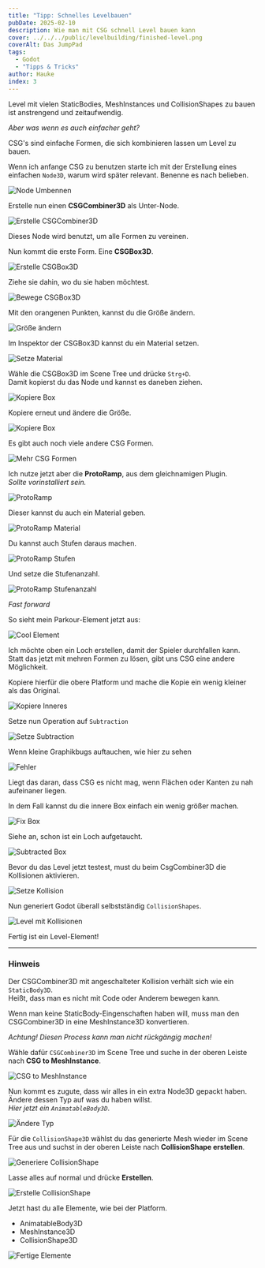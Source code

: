 ```yaml
---
title: "Tipp: Schnelles Levelbauen"
pubDate: 2025-02-10
description: Wie man mit CSG schnell Level bauen kann
cover: ../../../public/levelbuilding/finished-level.png
coverAlt: Das JumpPad
tags:
  - Godot
  - "Tipps & Tricks"
author: Hauke
index: 3
---
```


Level mit vielen StaticBodies, MeshInstances und CollisionShapes zu
bauen ist anstrengend und zeitaufwendig.

_Aber was wenn es auch einfacher geht?_

CSG's sind einfache Formen, die sich kombinieren lassen um Level
zu bauen.

Wenn ich anfange CSG zu benutzen starte ich mit der Erstellung
eines einfachen `Node3D`, warum wird später relevant.
Benenne es nach belieben.

![Node Umbennen](/Godot-Parkour-Guides//levelbuilding/rename-node.png)

Erstelle nun einen **CSGCombiner3D** als Unter-Node.

![Erstelle CSGCombiner3D](/Godot-Parkour-Guides//levelbuilding/create-csg-c.png)

Dieses Node wird benutzt, um alle Formen
zu vereinen.

Nun kommt die erste Form. Eine **CSGBox3D**.

![Erstelle CSGBox3D](/Godot-Parkour-Guides//levelbuilding/create-csgbox.png)

Ziehe sie dahin, wo du sie haben möchtest.

![Bewege CSGBox3D](/Godot-Parkour-Guides//levelbuilding/move-box.png)

Mit den orangenen Punkten, kannst du die Größe ändern.

![Größe ändern](/Godot-Parkour-Guides//levelbuilding/resize-box.png)

Im Inspektor der CSGBox3D kannst du ein Material setzen.

![Setze Material](/Godot-Parkour-Guides//levelbuilding/set-material.png)

Wähle die CSGBox3D im Scene Tree und drücke `Strg+D`.  
Damit kopierst du das Node und kannst es daneben ziehen.

![Kopiere Box](/Godot-Parkour-Guides//levelbuilding/copy-box.png)

Kopiere erneut und ändere die Größe.

![Kopiere Box](/Godot-Parkour-Guides//levelbuilding/copy-larger-box.png)

Es gibt auch noch viele andere CSG Formen.

![Mehr CSG Formen](/Godot-Parkour-Guides//levelbuilding/more-csg-elements.png)

Ich nutze jetzt aber die **ProtoRamp**, aus dem gleichnamigen Plugin.  
_Sollte vorinstalliert sein._

![ProtoRamp](/Godot-Parkour-Guides//levelbuilding/proto-ramp.png)

Dieser kannst du auch ein Material geben.

![ProtoRamp Material](/Godot-Parkour-Guides//levelbuilding/pr-material.png)

Du kannst auch Stufen daraus machen.

![ProtoRamp Stufen](/Godot-Parkour-Guides//levelbuilding/pr-stairs.png)

Und setze die Stufenanzahl.

![ProtoRamp Stufenanzahl](/Godot-Parkour-Guides//levelbuilding/pr-set-stairs.png)

_Fast forward_

So sieht mein Parkour-Element jetzt aus:

![Cool Element](/Godot-Parkour-Guides//levelbuilding/cool-levl.png)

Ich möchte oben ein Loch erstellen, damit der Spieler
durchfallen kann.  
Statt das jetzt mit mehren Formen zu lösen, gibt uns
CSG eine andere Möglichkeit.

Kopiere hierfür die obere Platform und mache die Kopie ein
wenig kleiner als das Original.

![Kopiere Inneres](/Godot-Parkour-Guides//levelbuilding/copy-inner.png)

Setze nun Operation auf `Subtraction`

![Setze Subtraction](/Godot-Parkour-Guides//levelbuilding/set-subtract.png)

Wenn kleine Graphikbugs auftauchen, wie hier zu sehen

![Fehler](/Godot-Parkour-Guides//levelbuilding/issue.png)

Liegt das daran, dass CSG es nicht mag, wenn
Flächen oder Kanten zu nah aufeinaner liegen.

In dem Fall kannst du die innere Box einfach ein wenig größer machen.

![Fix Box](/Godot-Parkour-Guides//levelbuilding/fix-issues2.png)

Siehe an, schon ist ein Loch aufgetaucht.

![Subtracted Box](/Godot-Parkour-Guides//levelbuilding/subtracted-box2.png)

Bevor du das Level jetzt testest, must du beim
CsgCombiner3D die Kollisionen aktivieren.

![Setze Kollision](/Godot-Parkour-Guides//levelbuilding/set-collision.png)

Nun generiert Godot überall selbstständig `CollisionShapes`.

![Level mit Kollisionen](/Godot-Parkour-Guides//levelbuilding/level2.png)

Fertig ist ein Level-Element!

---

### Hinweis

Der CSGCombiner3D mit angeschalteter Kollision verhält sich wie
ein `StaticBody3D`.  
Heißt, dass man es nicht mit Code oder Anderem bewegen kann.

Wenn man keine StaticBody-Eingenschaften haben will,
muss man den CSGCombiner3D in eine MeshInstance3D konvertieren.

_Achtung! Diesen Process kann man nicht rückgängig machen!_

Wähle dafür `CSGCombiner3D` im Scene Tree und suche in der
oberen Leiste nach **CSG to MeshInstance**.

![CSG to MeshInstance](/Godot-Parkour-Guides//levelbuilding/convert-csg.png)

Nun kommt es zugute, dass wir alles in ein extra Node3D gepackt haben.
Ändere dessen Typ auf was du haben willst.  
_Hier jetzt ein `AnimatableBody3D`_.

![Ändere Typ](/Godot-Parkour-Guides//levelbuilding/make-body.png)

Für die `CollisionShape3D` wählst du das generierte Mesh
wieder im Scene Tree aus und
suchst in der oberen Leiste nach **CollisionShape erstellen**.

![Generiere CollisionShape](/Godot-Parkour-Guides//levelbuilding/generate-cs.png)

Lasse alles auf normal und drücke **Erstellen**.

![Erstelle CollisionShape](/Godot-Parkour-Guides//levelbuilding/generate-cs2.png)

Jetzt hast du alle Elemente, wie bei der Platform.

- AnimatableBody3D
- MeshInstance3D
- CollisionShape3D

![Fertige Elemente](/Godot-Parkour-Guides//levelbuilding/finished-body.png)
